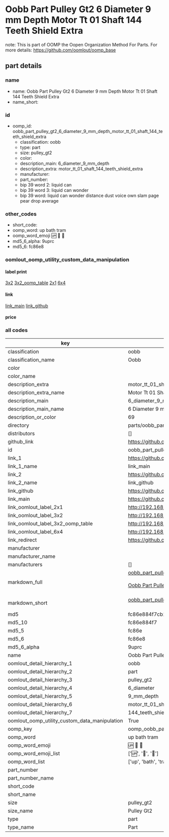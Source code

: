 # Oobb Part Pulley Gt2 6 Diameter 9 mm Depth Motor Tt 01 Shaft 144 Teeth Shield Extra  

note: This is part of OOMP the Oopen Organization Method For Parts. For more details: https://github.com/oomlout/oomp_base

##  part details
  







### name
* name: Oobb Part Pulley Gt2 6 Diameter 9 mm Depth Motor Tt 01 Shaft 144 Teeth Shield Extra
* name_short: 
### id
* oomp_id: oobb_part_pulley_gt2_6_diameter_9_mm_depth_motor_tt_01_shaft_144_teeth_shield_extra
  * classification: oobb
  * type: part
  * size: pulley_gt2
  * color: 
  * description_main: 6_diameter_9_mm_depth
  * description_extra: motor_tt_01_shaft_144_teeth_shield_extra
  * manufacturer: 
  * part_number: 
  * bip 39 word 2: liquid can
  * bip 39 word 3: liquid can wonder
  * bip 39 word: liquid can wonder distance dust voice own slam page pear drop average

### other_codes
* short_code: 
* oomp_word: up bath tram
* oomp_word_emoji :up: :bath: :tram:
* md5_6_alpha: 9uprc
* md5_6: fc86e8






### oomlout_oomp_utility_custom_data_manipulation
#### label print
[3x2](http://192.168.1.245:1112/?label=oomp%209uprc)
[3x2_oomp_table](http://192.168.1.108:1112/?label=oomp%209uprc)
[2x1](http://192.168.1.242:1112/?label=oomp%209uprc)
[6x4](http://192.168.1.55:1112/?label=oomp%209uprc)    

#### link

[link_main](https://github.com/oomlout/oomlout_oomp_version_1_messy/tree/main/parts/oobb_part_pulley_gt2_6_diameter_9_mm_depth_motor_tt_01_shaft_144_teeth_shield_extra) [link_github](https://github.com/oomlout/oomlout_oomp_version_1_messy/tree/main/parts/oobb_part_pulley_gt2_6_diameter_9_mm_depth_motor_tt_01_shaft_144_teeth_shield_extra)                             

#### price







### all codes 
| key | value |  
| --- | --- |  
| classification | oobb |  
| classification_name | Oobb |  
| color |  |  
| color_name |  |  
| description_extra | motor_tt_01_shaft_144_teeth_shield_extra |  
| description_extra_name | Motor Tt 01 Shaft 144 Teeth Shield Extra |  
| description_main | 6_diameter_9_mm_depth |  
| description_main_name | 6 Diameter 9 mm Depth |  
| description_or_color | 69 |  
| directory | parts/oobb_part_pulley_gt2_6_diameter_9_mm_depth_motor_tt_01_shaft_144_teeth_shield_extra |  
| distributors | [] |  
| github_link | https://github.com/oomlout/oomlout_oomp_part_src/tree/main/parts/oobb_part_pulley_gt2_6_diameter_9_mm_depth_motor_tt_01_shaft_144_teeth_shield_extra |  
| id | oobb_part_pulley_gt2_6_diameter_9_mm_depth_motor_tt_01_shaft_144_teeth_shield_extra |  
| link_1 | https://github.com/oomlout/oomlout_oomp_version_1_messy/tree/main/parts/oobb_part_pulley_gt2_6_diameter_9_mm_depth_motor_tt_01_shaft_144_teeth_shield_extra |  
| link_1_name | link_main |  
| link_2 | https://github.com/oomlout/oomlout_oomp_version_1_messy/tree/main/parts/oobb_part_pulley_gt2_6_diameter_9_mm_depth_motor_tt_01_shaft_144_teeth_shield_extra |  
| link_2_name | link_github |  
| link_github | https://github.com/oomlout/oomlout_oomp_version_1_messy/tree/main/parts/oobb_part_pulley_gt2_6_diameter_9_mm_depth_motor_tt_01_shaft_144_teeth_shield_extra |  
| link_main | https://github.com/oomlout/oomlout_oomp_version_1_messy/tree/main/parts/oobb_part_pulley_gt2_6_diameter_9_mm_depth_motor_tt_01_shaft_144_teeth_shield_extra |  
| link_oomlout_label_2x1 | http://192.168.1.242:1112/?label=oomp%209uprc |  
| link_oomlout_label_3x2 | http://192.168.1.245:1112/?label=oomp%209uprc |  
| link_oomlout_label_3x2_oomp_table | http://192.168.1.108:1112/?label=oomp%209uprc |  
| link_oomlout_label_6x4 | http://192.168.1.55:1112/?label=oomp%209uprc |  
| link_redirect | https://github.com/oomlout/oomlout_oomp_version_1_messy/tree/main/parts/oobb_part_pulley_gt2_6_diameter_9_mm_depth_motor_tt_01_shaft_144_teeth_shield_extra |  
| manufacturer |  |  
| manufacturer_name |  |  
| manufacturers | [] |  
| markdown_full | [oobb_part_pulley_gt2_6_diameter_9_mm_depth_motor_tt_01_shaft_144_teeth_shield_extra](none)<br>[](none)<br>[Oobb Part Pulley Gt2 6 Diameter 9 Mm Depth Motor Tt 01 Shaft 144 Teeth Shield Extra](none)<br><br> |  
| markdown_short | [oobb_part_pulley_gt2_6_diameter_9_mm_depth_motor_tt_01_shaft_144_teeth_shield_extra](none)<br><br> |  
| md5 | fc86e884f7cb13c3d5a223fbfa083c12 |  
| md5_10 | fc86e884f7 |  
| md5_5 | fc86e |  
| md5_6 | fc86e8 |  
| md5_6_alpha | 9uprc |  
| name | Oobb Part Pulley Gt2 6 Diameter 9 mm Depth Motor Tt 01 Shaft 144 Teeth Shield Extra |  
| oomlout_detail_hierarchy_1 | oobb |  
| oomlout_detail_hierarchy_2 | part |  
| oomlout_detail_hierarchy_3 | pulley_gt2 |  
| oomlout_detail_hierarchy_4 | 6_diameter |  
| oomlout_detail_hierarchy_5 | 9_mm_depth |  
| oomlout_detail_hierarchy_6 | motor_tt_01_shaft |  
| oomlout_detail_hierarchy_7 | 144_teeth_shield_extra |  
| oomlout_oomp_utility_custom_data_manipulation | True |  
| oomp_key | oomp_oobb_part_pulley_gt2_6_diameter_9_mm_depth_motor_tt_01_shaft_144_teeth_shield_extra |  
| oomp_word | up bath tram |  
| oomp_word_emoji | :up: :bath: :tram: |  
| oomp_word_emoji_list | [':up:', ':bath:', ':tram:'] |  
| oomp_word_list | ['up', 'bath', 'tram'] |  
| part_number |  |  
| part_number_name |  |  
| short_code |  |  
| short_name |  |  
| size | pulley_gt2 |  
| size_name | Pulley Gt2 |  
| type | part |  
| type_name | Part |  
